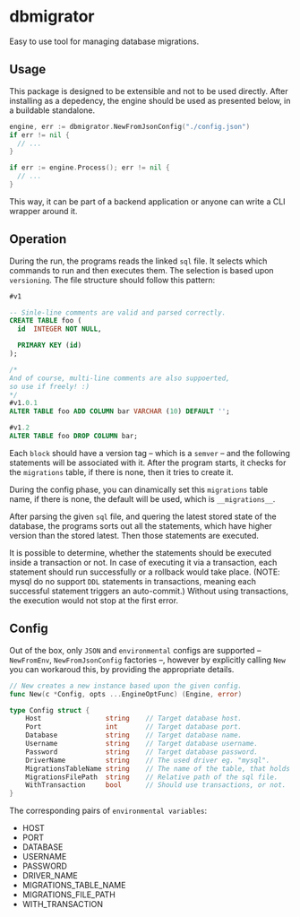 # dbmigrator

Easy to use tool for managing database migrations. 

## Usage

This package is designed to be extensible and not to be used directly. After installing as a depedency, the engine should be used as presented below, in a buildable standalone.

```go
engine, err := dbmigrator.NewFromJsonConfig("./config.json") 
if err != nil {
  // ...
}

if err := engine.Process(); err != nil {
  // ...
}
```

This way, it can be part of a backend application or anyone can write a CLI wrapper around it.

## Operation

During the run, the programs reads the linked `sql` file. It selects which commands to run and then executes them. The selection is based upon `versioning`. The file structure should follow this pattern:

```sql
#v1

-- Sinle-line comments are valid and parsed correctly.
CREATE TABLE foo (
  id  INTEGER NOT NULL,

  PRIMARY KEY (id)
);

/*
And of course, multi-line comments are also suppoerted,
so use if freely! :) 
*/
#v1.0.1
ALTER TABLE foo ADD COLUMN bar VARCHAR (10) DEFAULT '';

#v1.2
ALTER TABLE foo DROP COLUMN bar;
```

Each `block` should have a version tag – which is a `semver` – and the following statements will be associated with it. After the program starts, it checks for the `migrations` table, if there is none, then it tries to create it.

During the config phase, you can dinamically set this `migrations` table name, if there is none, the default will be used, which is `__migrations__`.

After parsing the given `sql` file, and quering the latest stored state of the database, the programs sorts out all the statements, which have higher version than the stored latest. Then those statements are executed.

It is possible to determine, whether the statements should be executed inside a transaction or not. In case of executing it via a transaction, each statement should run successfully or a rollback would take place. (NOTE: mysql do no support `DDL` statements in transactions, meaning each successful statement triggers an auto-commit.) Without using transactions, the execution would not stop at the first error.

## Config

Out of the box, only `JSON` and `environmental` configs are supported – `NewFromEnv`, `NewFromJsonConfig` factories –, however by explicitly calling `New` you can workaroud this, by providing the appropriate details.

```go
// New creates a new instance based upon the given config.
func New(c *Config, opts ...EngineOptFunc) (Engine, error)
```

```go
type Config struct {
	Host                string    // Target database host.
	Port                int       // Target database port.
	Database            string    // Target database name.
	Username            string    // Target database username.
	Password            string    // Target database password.
	DriverName          string    // The used driver eg. "mysql".
	MigrationsTableName string    // The name of the table, that holds the migrations history.
	MigrationsFilePath  string    // Relative path of the sql file.
	WithTransaction     bool      // Should use transactions, or not.
}
```

The corresponding pairs of `environmental variables`:
- HOST
- PORT
- DATABASE
- USERNAME
- PASSWORD
- DRIVER_NAME
- MIGRATIONS_TABLE_NAME
- MIGRATIONS_FILE_PATH
- WITH_TRANSACTION
